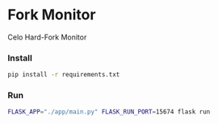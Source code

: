 # Fork Monitor
Celo Hard-Fork Monitor

### Install

```bash
pip install -r requirements.txt
```

### Run

```bash
FLASK_APP="./app/main.py" FLASK_RUN_PORT=15674 flask run
```
